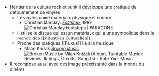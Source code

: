 - Héritier de la culture rock et punk il développe une pratique de détournement de vinyles
	- Le vinyles come matériaux physique et sonore
		- Christian Marclay: [*Footstep*](https://paragone.hypotheses.org/5696/marclay-footsteps-1989), 1989 ![Christian Marclay Footsteps | PARAGONE](https://paragone.hypotheses.org/files/2020/08/Marclay-Footsteps-1989.jpg)
	- Il utilise le disque qui est un matériaux qui a une symbolique dans le monde des [[Industries Culturelles]]
	- Proche des pratiques [[Fluxus]] lié à la musique
		- Milan Knizak [*Broken Music*](https://roskofrenija.blogspot.com/2013/07/milan-knizak-broken-music-1979-1989.html) ![Broken Music by Milan Knížák (Album, Turntable Music): Reviews, Ratings,  Credits, Song list - Rate Your Music](https://e.snmc.io/i/1200/s/b07b164ab96b79ad2195ef3112ac9c44/7752960)
- Il recompose aussi avec des image préexistante dans le monde du cinéma